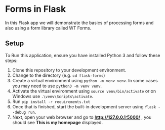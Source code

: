 # Forms in Flask

In this Flask app we will demonstrate the basics of processing forms and also using a form library called WT Forms.

## Setup

To Run this application, ensure you have installed Python 3 and follow these steps:

1. Clone this repository to your development environment.
2. Change to the directory (e.g. `cd flask-forms`)
3. Create a virtual environment using `python -m venv venv`. In some cases you may need to use `python3 -m venv venv`.
4. Activate the virtual environment using `source venv/bin/activate` or on Windows use `.\venv\Scripts\activate`.
5. Run `pip install -r requirements.txt`
6. Once that is finished, start the built-in development server using `flask --debug run`.
7. Next, open your web browser and go to **http://127.0.0.1:5000/** , you should see **This is my homepage** displayed.
